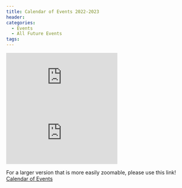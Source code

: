```yaml
---
title: Calendar of Events 2022-2023
header:
categories:
  - Events
  - All Future Events
tags:
---
```


![Future Events](https://lwvpullman.org/assets/PDFs/2022-12-02--2022-23calendarPage1.pdf)
![Future Events](https://lwvpullman.org/assets/PDFs/2022-12-02--2022-23calendarPage2.pdf)

For a larger version that is more easily zoomable, please use this link! [Calendar of Events](https://lwvpullman.org/assets/PDFs/2022-12-02--2022-23calendar.pdf)
